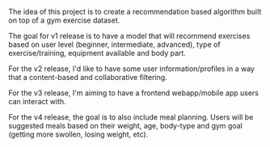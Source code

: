 The idea of this project is to create a recommendation based algorithm built on top of a gym exercise dataset.

The goal for v1 release is to have a model that will recommend exercises based on user level (beginner, intermediate, advanced), type of exercise/training, equipment available and body part. 

For the v2 release, I'd like to have some user information/profiles in a way that a content-based and collaborative filtering.

For the v3 release, I'm aiming to have a frontend webapp/mobile app users can interact with.

For the v4 release, the goal is to also include meal planning. Users will be suggested meals based on their weight, age, body-type and gym goal (getting more swollen, losing weight, etc).
